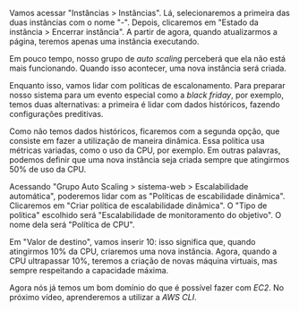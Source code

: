 Vamos acessar "Instâncias > Instâncias". Lá, selecionaremos a primeira das duas instâncias com o nome "-". Depois, clicaremos em "Estado da instância > Encerrar instância". A partir de agora, quando atualizarmos a página, teremos apenas uma instância executando.

Em pouco tempo, nosso grupo de _auto scaling_ perceberá que ela não está mais funcionando. Quando isso acontecer, uma nova instância será criada.

Enquanto isso, vamos lidar com políticas de escalonamento. Para preparar nosso sistema para um evento especial como a _black friday_, por exemplo, temos duas alternativas: a primeira é lidar com dados históricos, fazendo configurações preditivas.

Como não temos dados históricos, ficaremos com a segunda opção, que consiste em fazer a utilização de maneira dinâmica. Essa política usa métricas variadas, como o uso da CPU, por exemplo. Em outras palavras, podemos definir que uma nova instância seja criada sempre que atingirmos 50% de uso da CPU.

Acessando "Grupo Auto Scaling > sistema-web > Escalabilidade automática", poderemos lidar com as "Políticas de escabilidade dinâmica". Clicaremos em "Criar política de escalabilidade dinâmica". O "Tipo de política" escolhido será "Escalabilidade de monitoramento do objetivo". O nome dela será "Política de CPU".

Em "Valor de destino", vamos inserir 10: isso significa que, quando atingirmos 10% da CPU, criaremos uma nova instância. Agora, quando a CPU ultrapassar 10%, teremos a criação de novas máquina virtuais, mas sempre respeitando a capacidade máxima.

Agora nós já temos um bom domínio do que é possível fazer com _EC2_. No próximo vídeo, aprenderemos a utilizar a _AWS CLI_.